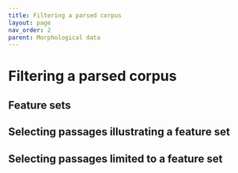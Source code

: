 ```yaml
---
title: Filtering a parsed corpus
layout: page
nav_order: 2
parent: Morphological data
---
```



# Filtering a parsed corpus


## Feature sets

## Selecting passages illustrating a feature set

## Selecting passages limited to a feature set
